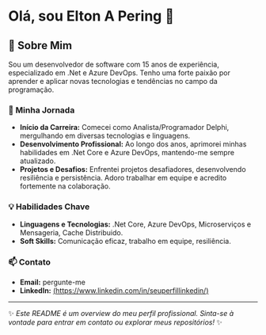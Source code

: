 # Olá, sou Elton A Pering 👋

## 🚀 Sobre Mim
Sou um desenvolvedor de software com 15 anos de experiência, especializado em .Net e Azure DevOps. Tenho uma forte paixão por aprender e aplicar novas tecnologias e tendências no campo da programação.

### 🌱 Minha Jornada
- **Início da Carreira:** Comecei como Analista/Programador Delphi, mergulhando em diversas tecnologias e linguagens.
- **Desenvolvimento Profissional:** Ao longo dos anos, aprimorei minhas habilidades em .Net Core e Azure DevOps, mantendo-me sempre atualizado.
- **Projetos e Desafios:** Enfrentei projetos desafiadores, desenvolvendo resiliência e persistência. Adoro trabalhar em equipe e acredito fortemente na colaboração.

### 💡 Habilidades Chave
- **Linguagens e Tecnologias:** .Net Core, Azure DevOps, Microserviços e Mensageria, Cache Distribuido.
- **Soft Skills:** Comunicação eficaz, trabalho em equipe, resiliência.

### 📫 Contato
- **Email:** pergunte-me
- **LinkedIn:** [(https://www.linkedin.com/in/seuperfillinkedin/)](https://www.linkedin.com/in/eltonpering/)

---

✨ *Este README é um overview do meu perfil profissional. Sinta-se à vontade para entrar em contato ou explorar meus repositórios!* ✨
